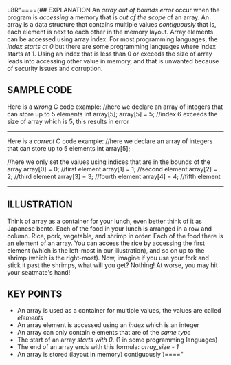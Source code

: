 u8R"====(## EXPLANATION
An *array out of bounds error* occur when the program is *accessing* a memory that
is *out of the scope* of an array. An array is a data structure that contains
multiple values *contiguously* that is, each element is next to each other in
the memory layout. Array elements can be accessed using array index. For most
programming languages, the *index starts at 0* but there are some programming
languages where index starts at 1. Using an index that is less than 0 or
exceeds the size of array leads into accessing other value in memory, and that
is unwanted because of security issues and corruption.
## SAMPLE CODE
Here is a *wrong* C code example:
//here we declare an array of integers that can store up to 5 elements
int array[5];
array[5] = 5; //index 6 exceeds the size of array which is 5, this results in error
***
Here is a *correct* C code example:
//here we declare an array of integers that can store up to 5 elements
int array[5];

//here we only set the values using indices that are in the bounds of the array
array[0] = 0; //first element
array[1] = 1; //second element
array[2] = 2; //third element
array[3] = 3; //fourth element
array[4] = 4; //fifth element
***
## ILLUSTRATION
Think of array as a container for your lunch, even better think of it as
Japanese bento. Each of the food in your lunch is arranged in a row and column.
Rice, pork, vegetable, and shrimp in order. Each of the food there is an
element of an array. You can access the rice by accessing the first element
(which is the left-most in our illustration), and so on up to the shrimp (which
is the right-most). Now, imagine if you use your fork and stick it past the
shrimps, what will you get? Nothing! At worse, you may hit your seatmate's
hand!
## KEY POINTS
  * An array is used as a container for multiple values, the values are called *elements*
  * An array element is accessed using an *index* which is an integer
  * An array can only contain elements that are of the *same type*
  * The start of an array *starts with 0*. (1 in some programming languages)
  * The end of an array ends with this formula: *array_size - 1*
  * An array is stored (layout in memory) contiguously
)===="
